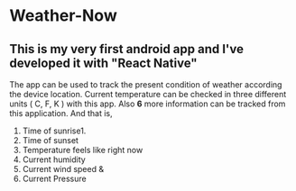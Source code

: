 # Weather-Now
## This is my very first android app and I've developed it with "React Native"

The app can be used to track the present condition of weather according the device location. Current temperature can be checked in three different units ( C, F, K ) with this app. Also **6** more information can be tracked from this application. And that is,
1. Time of sunrise1.
2. Time of sunset
3. Temperature feels like right now
4. Current humidity
5. Current wind speed &
6. Current Pressure
